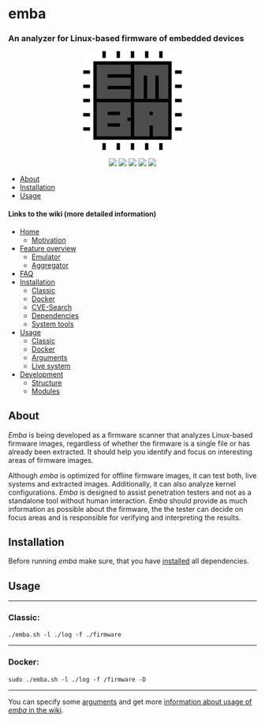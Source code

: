 <!-- 
emba - EMBEDDED LINUX ANALYZER

Copyright 2020-2021 Siemens AG

emba comes with ABSOLUTELY NO WARRANTY. This is free software, and you are
welcome to redistribute it under the terms of the GNU General Public License.
See LICENSE file for usage of this software.

emba is licensed under GPLv3

Author(s): Michael Messner, Pascal Eckmann
-->

# emba
### An analyzer for Linux-based firmware of embedded devices

<p align="center">
  <img src="./helpers/emba.png" width="200"/>
</p>
<p align="center">
  <a href="https://github.com/koalaman/shellcheck"><img src="https://github.com/e-m-b-a/emba/workflows/ShellCheck/badge.svg?branch=master" /></a>
  <a href="https://www.gnu.org/software/bash/"><img src="https://img.shields.io/badge/Made%20with-Bash-1f425f.svg" /></a>
  <a href="https://github.com/e-m-b-a/emba/blob/master/LICENSE"><img src="https://img.shields.io/github/license/e-m-b-a/emba?label=License"></a>
  <a href="https://github.com/e-m-b-a/emba/stargazers"><img src="https://img.shields.io/github/stars/e-m-b-a/emba?label=Stars"></a>
  <a href="https://github.com/e-m-b-a/emba/network/members"><img src="https://img.shields.io/github/forks/e-m-b-a/emba?label=Forks"></a>
</p>

- [About](#About)
- [Installation](#Installation)
- [Usage](#Usage)

#### Links to the wiki (more detailed information)

- [Home](https://github.com/e-m-b-a/emba/wiki)
  - [Motivation](https://github.com/e-m-b-a/emba/wiki#motivation)
- [Feature overview](https://github.com/e-m-b-a/emba/wiki/Feature-overview)
  - [Emulator](https://github.com/e-m-b-a/emba/wiki/Emulator)
  - [Aggregator](https://github.com/e-m-b-a/emba/wiki/Aggregator)
- [FAQ](https://github.com/e-m-b-a/emba/wiki/FAQ)
- [Installation](https://github.com/e-m-b-a/emba/wiki/Installation)
  - [Classic](https://github.com/e-m-b-a/emba/wiki/Installation#classic-installation)
  - [Docker](https://github.com/e-m-b-a/emba/wiki/Installation#docker-installation)
  - [CVE-Search](https://github.com/e-m-b-a/emba/wiki/Installation#cve-search-installation)
  - [Dependencies](https://github.com/e-m-b-a/emba/wiki/Installation#dependencies)
  - [System tools](https://github.com/e-m-b-a/emba/wiki/Installation#system-tools)
- [Usage](https://github.com/e-m-b-a/emba/wiki/Usage)
  - [Classic](https://github.com/e-m-b-a/emba/wiki/Usage#classic)
  - [Docker](https://github.com/e-m-b-a/emba/wiki/Usage#docker)
  - [Arguments](https://github.com/e-m-b-a/emba/wiki/Usage#arguments)
  - [Live system](https://github.com/e-m-b-a/emba/wiki/Usage#live-systems)
- [Development](https://github.com/e-m-b-a/emba/wiki/Developement)
  - [Structure](https://github.com/e-m-b-a/emba/wiki/Developement#structure-of-emba)
  - [Modules](https://github.com/e-m-b-a/emba/wiki/Developement#development-of-modules)


## About

*Emba* is being developed as a firmware scanner that analyzes Linux-based firmware images, regardless of whether the firmware is a single file or has already been extracted. It should help you identify and focus on interesting areas of firmware images.

Although *emba* is optimized for offline firmware images, it can test both, live systems and extracted images. Additionally, it can also analyze kernel configurations.
*Emba* is designed to assist penetration testers and not as a standalone tool without human interaction. *Emba* should provide as much information as possible about the firmware, the the tester can decide on focus areas and is responsible for verifying and interpreting the results. 

## Installation

Before running *emba* make sure, that you have [installed](https://github.com/e-m-b-a/emba/wiki/Installation) all dependencies.

## Usage

---
### Classic:
```console
./emba.sh -l ./log -f ./firmware
``` 

---   
### Docker:
```console
sudo ./emba.sh -l ./log -f /firmware -D
```
---
You can specify some [arguments](https://github.com/e-m-b-a/emba/wiki/Usage#arguments) and get more [information about usage of *emba* in the wiki](https://github.com/e-m-b-a/emba/wiki/Usage).

